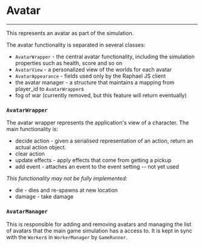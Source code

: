 # Avatar

---

This represents an avatar as part of the simulation.

The avatar functionality is separated in several classes:

- `AvatarWrapper` - the central avatar functionality, including the simulation properties such as health, score and so on
- `AvatarView` - a personalized view of the worlds for each avatar
- `AvatarAppearance` - fields used only by the Raphael JS client
- the avatar manager - a structure that maintains a mapping from player_id to `AvatarWrapper`s
- fog of war (currently removed, but this feature will return eventually)

### `AvatarWrapper`
The avatar wrapper represents the application's view of a character.
The main functionality is:

- decide action - given a serialised representation of an action, return an actual action object.
- clear action
- update effects - apply effects that come from getting a pickup
- add event - attaches an event to the event setting -- not yet used

*This functionality may not be fully implemented:*

- die - dies and re-spawns at new location
- damage - take damage


### `AvatarManager`
This is responsible for adding and removing avatars and managing the list of avatars that the main game simulation has a access to. It is kept in sync with the `Worker`s in `WorkerManager` by `GameRunner`.
